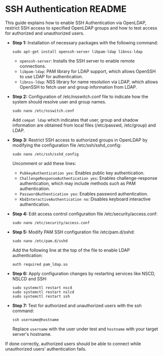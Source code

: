 # SSH Authentication README

This guide explains how to enable SSH Authentication via OpenLDAP, restrict SSH access to specified OpenLDAP groups and how to test access for authorized and unauthorized users.

- **Step 1:** Installation of necessary packages with the following command:
  
  `sudo apt-get install openssh-server libpam-ldap libnss-ldap`
  
  - `openssh-server`: Installs the SSH server to enable remote connections.
  - `libpam-ldap`: PAM library for LDAP support, which allows OpenSSH to use LDAP for authentication.
  - `libnss-ldap`: NSS library for name resolution via LDAP, which allows OpenSSH to fetch user and group information from LDAP.

- **Step 2:** Configuration of /etc/nsswitch.conf file to indicate how the system should resolve user and group names.

  `sudo nano /etc/nsswitch.conf`
  
  Add `compat ldap` which indicates that user, group and shadow information are obtained from local files (/etc/passwd, /etc/group) and LDAP.

- **Step 3:** Restrict SSH access to authorized groups in OpenLDAP by modifying the configuration file /etc/ssh/sshd_config:

  `sudo nano /etc/ssh/sshd_config`
  
  Uncomment or add these lines:

  - `PubkeyAuthentication yes`: Enables public key authentication.
  - `ChallengeResponseAuthentication yes`: Enables challenge-response authentication, which may include methods such as PAM authentication.
  - `PasswordAuthentication yes`: Enables password authentication.
  - `KbdInteractiveAuthentication no`: Disables keyboard interactive authentication.

- **Step 4:** Edit access control configuration file /etc/security/access.conf:
  
  `sudo nano /etc/security/access.conf`

- **Step 5:** Modify PAM SSH configuration file /etc/pam.d/sshd:

  `sudo nano /etc/pam.d/sshd`

  Add the following line at the top of the file to enable LDAP authentication:

  `auth required pam_ldap.so`
  
- **Step 6:** Apply configuration changes by restarting services like NSCD, NSLCD and SSH:

  ```
  sudo systemctl restart nscd
  sudo systemctl restart nslcd
  sudo systemctl restart ssh
  ```

- **Step 7:** Test for authorized and unauthorized users with the ssh command:

  `ssh username@hostname`
  
  Replace `username` with the user under test and `hostname` with your target server's hostname.

If done correctly, authorized users should be able to connect while unauthorized users’ authentication fails.
